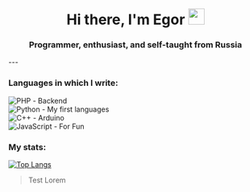 <h1 align="center">Hi there, I'm Egor
<img src="https://github.com/blackcater/blackcater/raw/main/images/Hi.gif" height="32"/></h1>
<h3 align="center">Programmer, enthusiast, and self-taught from Russia</h3>
---

### Languages in which I write:
![PHP](https://img.shields.io/badge/php-%23777BB4.svg?style=for-the-badge&logo=php&logoColor=white) - Backend  
![Python](https://img.shields.io/badge/python-3670A0?style=for-the-badge&logo=python&logoColor=ffdd54) - My first languages  
![C++](https://img.shields.io/badge/c++-%2300599C.svg?style=for-the-badge&logo=c%2B%2B&logoColor=white) - Arduino  
![JavaScript](https://img.shields.io/badge/javascript-%23323330.svg?style=for-the-badge&logo=javascript&logoColor=%23F7DF1E) - For Fun

### My stats:
[![Top Langs](https://github-readme-stats.vercel.app/api/top-langs/?username=Zuravlev22&layout=compact)](https://github.com/anuraghazra/github-readme-stats)

> Test Lorem  
